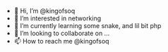 - 👋 Hi, I’m @kingofsoq
- 👀 I’m interested in networking
- 🌱 I’m currently learning some snake, and lil bit php
- 💞️ I’m looking to collaborate on ...
- 📫 How to reach me @kingofsoq

<!---
kingofsoq/kingofsoq is a ✨ special ✨ repository because its `README.md` (this file) appears on your GitHub profile.
You can click the Preview link to take a look at your changes.
--->
